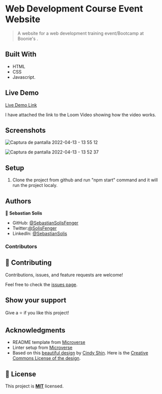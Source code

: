 # Web Development Course Event Website

> A website for a web development training event/Bootcamp at Boonie's .

## Built With

- HTML
- CSS
- Javascript.

## Live Demo

[Live Demo Link](https://sebastiansolisfenger.github.io/Boot-Camp/)

I have attached the link to the Loom Video showing how the video works.

## Screenshots
![Captura de pantalla 2022-04-13 - 13 55 12](https://user-images.githubusercontent.com/88522494/163231579-b3fa0bbe-0c20-4d93-a035-f7660843e45e.png)


![Captura de pantalla 2022-04-13 - 13 52 37](https://user-images.githubusercontent.com/88522494/163231756-ee3b869f-c169-4386-901c-64b2ab991310.png)

## Setup

1. Clone the project from github and run "npm start" command and it will run the project localy.

## Authors

👤 **Sebastian Solis**

- GitHub: [@SebastianSolisFenger](https://github.com/SebastianSolisFenger)
- Twitter:[@SolisFenger](https://twitter.com/SolisFenger)
- LinkedIn: [@SebastianSolis](https://www.linkedin.com/in/sebastian-solis-2712731a5/)

### Contributors

## 🤝 Contributing

Contributions, issues, and feature requests are welcome!

Feel free to check the [issues page](../../issues/).

## Show your support

Give a ⭐️ if you like this project!

## Acknowledgments

- README template from [Microverse](https://github.com/microverseinc/readme-template)
- Linter setup from [Microverse](https://github.com/microverseinc/linters-config/tree/master/html-css)
- Based on this [beautiful design](https://www.behance.net/gallery/29845175/CC-Global-Summit-2015) by [Cindy Shin](https://www.behance.net/adagio07). Here is the [Creative Commons License of the design](https://creativecommons.org/licenses/by-nc/4.0/).

## 📝 License

This project is **[MIT](./LICENSE.md)** licensed.
